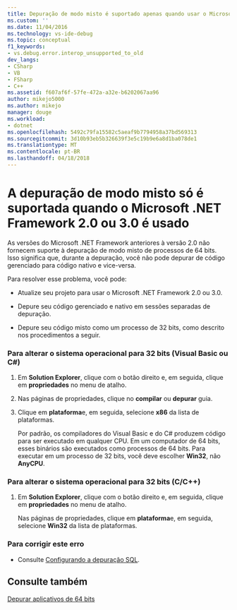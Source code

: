 ```yaml
---
title: Depuração de modo misto é suportado apenas quando usar o Microsoft .NET Framework 2.0 ou 3.0 | Microsoft Docs
ms.custom: ''
ms.date: 11/04/2016
ms.technology: vs-ide-debug
ms.topic: conceptual
f1_keywords:
- vs.debug.error.interop_unsupported_to_old
dev_langs:
- CSharp
- VB
- FSharp
- C++
ms.assetid: f607af6f-57fe-472a-a32e-b6202067aa96
author: mikejo5000
ms.author: mikejo
manager: douge
ms.workload:
- dotnet
ms.openlocfilehash: 5492c79fa15582c5aeaf9b7794958a37bd569313
ms.sourcegitcommit: 3d10b93eb5b326639f3e5c19b9e6a8d1ba078de1
ms.translationtype: MT
ms.contentlocale: pt-BR
ms.lasthandoff: 04/18/2018
---
```

# <a name="mixed-mode-debugging-is-only-supported-when-using-microsoft-net-framework-20-or-30"></a>A depuração de modo misto só é suportada quando o Microsoft .NET Framework 2.0 ou 3.0 é usado
As versões do Microsoft .NET Framework anteriores à versão 2.0 não fornecem suporte à depuração de modo misto de processos de 64 bits. Isso significa que, durante a depuração, você não pode depurar de código gerenciado para código nativo e vice-versa.  
  
 Para resolver esse problema, você pode:  
  
-   Atualize seu projeto para usar o Microsoft .NET Framework 2.0 ou 3.0.  
  
-   Depure seu código gerenciado e nativo em sessões separadas de depuração.  
  
-   Depure seu código misto como um processo de 32 bits, como descrito nos procedimentos a seguir.  
  
### <a name="to-change-the-operating-system-to-32-bit-visual-basic-or-c"></a>Para alterar o sistema operacional para 32 bits (Visual Basic ou C#)  
  
1.  Em **Solution Explorer**, clique com o botão direito e, em seguida, clique em **propriedades** no menu de atalho.  
  
2.  Nas páginas de propriedades, clique no **compilar** ou **depurar** guia.  
  
3.  Clique em **plataforma**e, em seguida, selecione **x86** da lista de plataformas.  
  
     Por padrão, os compiladores do Visual Basic e do C# produzem código para ser executado em qualquer CPU. Em um computador de 64 bits, esses binários são executados como processos de 64 bits. Para executar em um processo de 32 bits, você deve escolher **Win32**, não **AnyCPU**.  
  
### <a name="to-change-the-operating-system-to-32-bit-cc"></a>Para alterar o sistema operacional para 32 bits (C/C++)  
  
1.  Em **Solution Explorer**, clique com o botão direito e, em seguida, clique em **propriedades** no menu de atalho.  
  
     Nas páginas de propriedades, clique em **plataforma**e, em seguida, selecione **Win32** da lista de plataformas.  
  
### <a name="to-correct-this-error"></a>Para corrigir este erro  
  
-   Consulte [Configurando a depuração SQL](http://msdn.microsoft.com/en-us/3db09e68-edcc-42de-9c22-4e97cfd55ab3).  
  
## <a name="see-also"></a>Consulte também  
 [Depurar aplicativos de 64 bits](../debugger/debug-64-bit-applications.md)